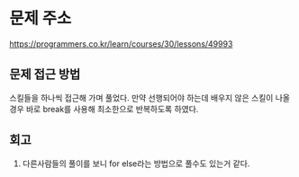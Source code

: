 # 문제 주소
https://programmers.co.kr/learn/courses/30/lessons/49993

## 문제 접근 방법
스킬들을 하나씩 접근해 가며 풀었다. 만약 선행되어야 하는데 배우지 않은 스킬이 나올 경우 바로 break를 사용해 최소한으로 반복하도록 하였다.

## 회고
1. 다른사람들의 풀이를 보니 for else라는 방법으로 풀수도 있는거 같다.

